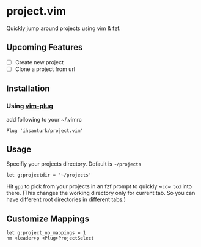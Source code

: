 # project.vim
Quickly jump around projects using vim & fzf.

## Upcoming Features
- [ ] Create new project
- [ ] Clone a project from url

## Installation
### Using [vim-plug](https://github.com/junegunn/vim-plug)
add following to your ~/.vimrc
```vim
Plug 'ihsanturk/project.vim'
```

## Usage
Specifiy your projects directory. Default is `~/projects`
```vim
let g:projectdir = '~/projects'
```
Hit `gpp` to pick from your projects in an fzf prompt to quickly ~`cd`~ `tcd`
into there. (This changes the working directory only for current tab. So you
can have different root directories in different tabs.)

## Customize Mappings
```vim
let g:project_no_mappings = 1
nm <leader>p <Plug>ProjectSelect
```
